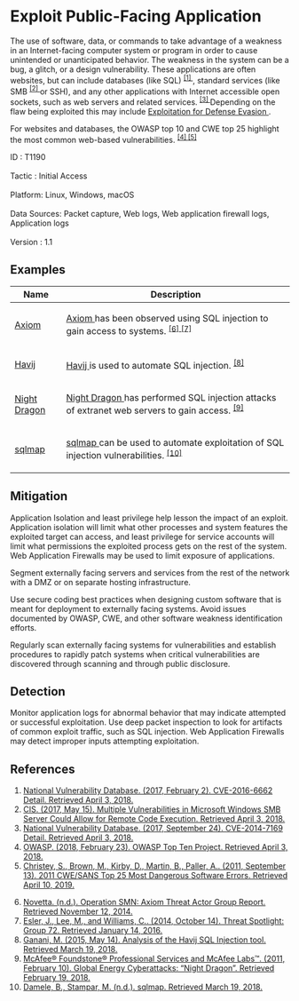 <div class="container-fluid">
 <h1>
  Exploit Public-Facing Application
 </h1>
 <div class="row">
  <div class="col-md-8 description-body">
   <p>
    The use of software, data, or commands to take advantage of a weakness in an Internet-facing computer system or program in order to cause unintended or unanticipated behavior. The weakness in the system can be a bug, a glitch, or a design vulnerability. These applications are often websites, but can include databases (like SQL)
    <span class="scite-citeref-number" data-reference="NVD CVE-2016-6662" id="scite-ref-1-a">
     <sup>
      <a aria-describedby="qtip-0" data-hasqtip="0" href="https://nvd.nist.gov/vuln/detail/CVE-2016-6662" target="_blank">
       [1]
      </a>
     </sup>
    </span>
    , standard services (like SMB
    <span class="scite-citeref-number" data-reference="CIS Multiple SMB Vulnerabilities" id="scite-ref-2-a">
     <sup>
      <a aria-describedby="qtip-1" data-hasqtip="1" href="https://www.cisecurity.org/advisory/multiple-vulnerabilities-in-microsoft-windows-smb-server-could-allow-for-remote-code-execution/" target="_blank">
       [2]
      </a>
     </sup>
    </span>
    or SSH), and any other applications with Internet accessible open sockets, such as web servers and related services.
    <span class="scite-citeref-number" data-reference="NVD CVE-2014-7169" id="scite-ref-3-a">
     <sup>
      <a aria-describedby="qtip-2" data-hasqtip="2" href="https://nvd.nist.gov/vuln/detail/CVE-2014-7169" target="_blank">
       [3]
      </a>
     </sup>
    </span>
    Depending on the flaw being exploited this may include
    <a href="https://attack.mitre.org/techniques/T1211">
     Exploitation for Defense Evasion
    </a>
    .
   </p>
   <p>
    For websites and databases, the OWASP top 10 and CWE top 25 highlight the most common web-based vulnerabilities.
    <span class="scite-citeref-number" data-reference="OWASP Top 10" id="scite-ref-4-a">
     <sup>
      <a aria-describedby="qtip-3" data-hasqtip="3" href="https://www.owasp.org/index.php/Category:OWASP_Top_Ten_Project" target="_blank">
       [4]
      </a>
     </sup>
    </span>
    <span class="scite-citeref-number" data-reference="CWE top 25" id="scite-ref-5-a">
     <sup>
      <a aria-describedby="qtip-4" data-hasqtip="4" href="https://cwe.mitre.org/top25/index.html" target="_blank">
       [5]
      </a>
     </sup>
    </span>
   </p>
  </div>
  <div class="col-md-4">
   <div class="card">
    <div class="card-body">
     <div class="card-data">
      <span class="h5 card-title">
       ID
      </span>
      : T1190
      <br/>
      <br/>
     </div>
     <div class="card-data">
      <span class="h5 card-title">
      </span>
     </div>
     <div class="card-data">
      <span class="h5 card-title">
       Tactic
      </span>
      : Initial Access
      <br/>
      <br/>
     </div>
     <div class="card-data">
      <span class="h5 card-title">
       Platform:
      </span>
      Linux, Windows, macOS
      <br/>
      <br/>
     </div>
     <div class="card-data">
      <span class="h5 card-title">
      </span>
     </div>
     <div class="card-data">
      <span class="h5 card-title">
      </span>
     </div>
     <div class="card-data">
      <span class="h5 card-title">
      </span>
     </div>
     <div class="card-data">
      <span class="h5 card-title">
       Data Sources:
      </span>
      Packet capture, Web logs, Web application firewall logs, Application logs
      <br/>
      <br/>
     </div>
     <div class="card-data">
      <span class="h5 card-title">
      </span>
     </div>
     <div class="card-data">
      <span class="h5 card-title">
      </span>
     </div>
     <div class="card-data">
      <span class="h5 card-title">
      </span>
     </div>
     <div class="card-data">
      <span class="h5 card-title">
      </span>
     </div>
     <div class="card-data">
      <span class="h5 card-title">
      </span>
     </div>
     <div class="card-data">
      <span class="h5 card-title">
      </span>
     </div>
     <div class="card-data">
      <span class="h5 card-title">
      </span>
     </div>
     <div class="card-data">
      <span class="h5 card-title">
       Version
      </span>
      : 1.1
     </div>
    </div>
   </div>
  </div>
 </div>
 <h2 class="pt-3" id="examples">
  Examples
 </h2>
 <table class="table table-bordered table-light mt-2">
  <thead>
   <tr>
    <th scope="col">
     Name
    </th>
    <th scope="col">
     Description
    </th>
   </tr>
  </thead>
  <tbody class="bg-white">
   <tr>
    <td>
     <a href="https://attack.mitre.org/groups/G0001">
      Axiom
     </a>
    </td>
    <td>
     <p>
      <a href="https://attack.mitre.org/groups/G0001">
       Axiom
      </a>
      has been observed using SQL injection to gain access to systems.
      <span class="scite-citeref-number" data-reference="Novetta-Axiom" id="scite-ref-6-a" onclick="scrollToRef('scite-6')">
       <sup>
        <a aria-describedby="qtip-5" data-hasqtip="5" href="http://www.novetta.com/wp-content/uploads/2014/11/Executive_Summary-Final_1.pdf" target="_blank">
         [6]
        </a>
       </sup>
      </span>
      <span class="scite-citeref-number" data-reference="Cisco Group 72" id="scite-ref-7-a" onclick="scrollToRef('scite-7')">
       <sup>
        <a aria-describedby="qtip-6" data-hasqtip="6" href="http://blogs.cisco.com/security/talos/threat-spotlight-group-72" target="_blank">
         [7]
        </a>
       </sup>
      </span>
     </p>
    </td>
   </tr>
   <tr>
    <td>
     <a href="https://attack.mitre.org/software/S0224">
      Havij
     </a>
    </td>
    <td>
     <p>
      <a href="https://attack.mitre.org/software/S0224">
       Havij
      </a>
      is used to automate SQL injection.
      <span class="scite-citeref-number" data-reference="Check Point Havij Analysis" id="scite-ref-8-a" onclick="scrollToRef('scite-8')">
       <sup>
        <a aria-describedby="qtip-7" data-hasqtip="7" href="https://blog.checkpoint.com/2015/05/14/analysis-havij-sql-injection-tool/" target="_blank">
         [8]
        </a>
       </sup>
      </span>
     </p>
    </td>
   </tr>
   <tr>
    <td>
     <a href="https://attack.mitre.org/groups/G0014">
      Night Dragon
     </a>
    </td>
    <td>
     <p>
      <a href="https://attack.mitre.org/groups/G0014">
       Night Dragon
      </a>
      has performed SQL injection attacks of extranet web servers to gain access.
      <span class="scite-citeref-number" data-reference="McAfee Night Dragon" id="scite-ref-9-a" onclick="scrollToRef('scite-9')">
       <sup>
        <a aria-describedby="qtip-8" data-hasqtip="8" href="https://securingtomorrow.mcafee.com/wp-content/uploads/2011/02/McAfee_NightDragon_wp_draft_to_customersv1-1.pdf" target="_blank">
         [9]
        </a>
       </sup>
      </span>
     </p>
    </td>
   </tr>
   <tr>
    <td>
     <a href="https://attack.mitre.org/software/S0225">
      sqlmap
     </a>
    </td>
    <td>
     <p>
      <a href="https://attack.mitre.org/software/S0225">
       sqlmap
      </a>
      can be used to automate exploitation of SQL injection vulnerabilities.
      <span class="scite-citeref-number" data-reference="sqlmap Introduction" id="scite-ref-10-a" onclick="scrollToRef('scite-10')">
       <sup>
        <a aria-describedby="qtip-9" data-hasqtip="9" href="http://sqlmap.org/" target="_blank">
         [10]
        </a>
       </sup>
      </span>
     </p>
    </td>
   </tr>
  </tbody>
 </table>
 <h2 class="pt-3" id="mitigation">
  Mitigation
 </h2>
 <p>
  Application Isolation and least privilege help lesson the impact of an exploit. Application isolation will limit what other processes and system features the exploited target can access, and least privilege for service accounts will limit what permissions the exploited process gets on the rest of the system. Web Application Firewalls may be used to limit exposure of applications.
 </p>
 <p>
  Segment externally facing servers and services from the rest of the network with a DMZ or on separate hosting infrastructure.
 </p>
 <p>
  Use secure coding best practices when designing custom software that is meant for deployment to externally facing systems. Avoid issues documented by OWASP, CWE, and other software weakness identification efforts.
 </p>
 <p>
  Regularly scan externally facing systems for vulnerabilities and establish procedures to rapidly patch systems when critical vulnerabilities are discovered through scanning and through public disclosure.
 </p>
 <h2 class="pt-3" id="detection">
  Detection
 </h2>
 <p>
  Monitor application logs for abnormal behavior that may indicate attempted or successful exploitation. Use deep packet inspection to look for artifacts of common exploit traffic, such as SQL injection. Web Application Firewalls may detect improper inputs attempting exploitation.
 </p>
 <h2 class="pt-3" id="references">
  References
 </h2>
 <div class="row">
  <div class="col">
   <ol>
    <li>
     <span class="scite-citation" id="scite-1">
      <span class="scite-citation-text">
       <a class="external text" href="https://nvd.nist.gov/vuln/detail/CVE-2016-6662" name="scite-1" rel="nofollow" target="_blank">
        National Vulnerability Database. (2017, February 2). CVE-2016-6662 Detail. Retrieved April 3, 2018.
       </a>
      </span>
     </span>
    </li>
    <li>
     <span class="scite-citation" id="scite-2">
      <span class="scite-citation-text">
       <a class="external text" href="https://www.cisecurity.org/advisory/multiple-vulnerabilities-in-microsoft-windows-smb-server-could-allow-for-remote-code-execution/" name="scite-2" rel="nofollow" target="_blank">
        CIS. (2017, May 15). Multiple Vulnerabilities in Microsoft Windows SMB Server Could Allow for Remote Code Execution. Retrieved April 3, 2018.
       </a>
      </span>
     </span>
    </li>
    <li>
     <span class="scite-citation" id="scite-3">
      <span class="scite-citation-text">
       <a class="external text" href="https://nvd.nist.gov/vuln/detail/CVE-2014-7169" name="scite-3" rel="nofollow" target="_blank">
        National Vulnerability Database. (2017, September 24). CVE-2014-7169 Detail. Retrieved April 3, 2018.
       </a>
      </span>
     </span>
    </li>
    <li>
     <span class="scite-citation" id="scite-4">
      <span class="scite-citation-text">
       <a class="external text" href="https://www.owasp.org/index.php/Category:OWASP_Top_Ten_Project" name="scite-4" rel="nofollow" target="_blank">
        OWASP. (2018, February 23). OWASP Top Ten Project. Retrieved April 3, 2018.
       </a>
      </span>
     </span>
    </li>
    <li>
     <span class="scite-citation" id="scite-5">
      <span class="scite-citation-text">
       <a class="external text" href="https://cwe.mitre.org/top25/index.html" name="scite-5" rel="nofollow" target="_blank">
        Christey, S., Brown, M., Kirby, D., Martin, B., Paller, A.. (2011, September 13). 2011 CWE/SANS Top 25 Most Dangerous Software Errors. Retrieved April 10, 2019.
       </a>
      </span>
     </span>
    </li>
   </ol>
  </div>
  <div class="col">
   <ol start="6.0">
    <li>
     <span class="scite-citation" id="scite-6">
      <span class="scite-citation-text">
       <a class="external text" href="http://www.novetta.com/wp-content/uploads/2014/11/Executive_Summary-Final_1.pdf" name="scite-6" rel="nofollow" target="_blank">
        Novetta. (n.d.). Operation SMN: Axiom Threat Actor Group Report. Retrieved November 12, 2014.
       </a>
      </span>
     </span>
    </li>
    <li>
     <span class="scite-citation" id="scite-7">
      <span class="scite-citation-text">
       <a class="external text" href="http://blogs.cisco.com/security/talos/threat-spotlight-group-72" name="scite-7" rel="nofollow" target="_blank">
        Esler, J., Lee, M., and Williams, C.. (2014, October 14). Threat Spotlight: Group 72. Retrieved January 14, 2016.
       </a>
      </span>
     </span>
    </li>
    <li>
     <span class="scite-citation" id="scite-8">
      <span class="scite-citation-text">
       <a class="external text" href="https://blog.checkpoint.com/2015/05/14/analysis-havij-sql-injection-tool/" name="scite-8" rel="nofollow" target="_blank">
        Ganani, M. (2015, May 14). Analysis of the Havij SQL Injection tool. Retrieved March 19, 2018.
       </a>
      </span>
     </span>
    </li>
    <li>
     <span class="scite-citation" id="scite-9">
      <span class="scite-citation-text">
       <a class="external text" href="https://securingtomorrow.mcafee.com/wp-content/uploads/2011/02/McAfee_NightDragon_wp_draft_to_customersv1-1.pdf" name="scite-9" rel="nofollow" target="_blank">
        McAfee® Foundstone® Professional Services and McAfee Labs™. (2011, February 10). Global Energy Cyberattacks: “Night Dragon”. Retrieved February 19, 2018.
       </a>
      </span>
     </span>
    </li>
    <li>
     <span class="scite-citation" id="scite-10">
      <span class="scite-citation-text">
       <a class="external text" href="http://sqlmap.org/" name="scite-10" rel="nofollow" target="_blank">
        Damele, B., Stampar, M. (n.d.). sqlmap. Retrieved March 19, 2018.
       </a>
      </span>
     </span>
    </li>
   </ol>
  </div>
 </div>
</div>
